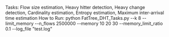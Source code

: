 Tasks:
Flow size estimation, Heavy hitter detection, Heavy change detection, Cardinality estimation, Entropy estimation, Maximum inter-arrival time estimation
How to Run:
python FatTree_DHT_Tasks.py --k 8 --limit_memory --n_flows 2500000 --memory 10 20 30  --memory_limit_ratio 0.1 --log_file "test.log"
